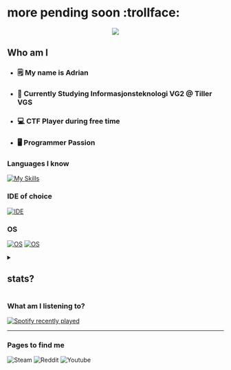 # more pending soon :trollface:
<div align=center>
 <img src="https://profile-counter.glitch.me/{Enderz420}/count.svg">
</div>

## Who am I

* ### 🗒️ My name is Adrian
* ### 📖 Currently Studying Informasjonsteknologi VG2 @ Tiller VGS
* ### 💻 CTF Player during free time
* ### 🖥️ Programmer Passion

### Languages I know
[![My Skills](https://skillicons.dev/icons?i=py,html,css,cs)](https://skillicons.dev)

### IDE of choice 

[![IDE](https://skillicons.dev/icons?i=vscode)](https://skillicons.dev)

### OS
[![OS](https://skillicons.dev/icons?i=windows)](https://skillicons.dev)
[![OS](https://skillicons.dev/icons?i=linux)](https://skillicons.dev)


<details>
<summary><h2>stats?</h2></summary>
<br>
 <div style="display: flex; flex-direction: row;">
  <img class="img" align=center src="https://github-readme-stats.vercel.app/api?username=Enderz420&show_icons=true&theme=radical" />
  <img class="img" align=center src="https://github-readme-stats.vercel.app/api/top-langs/?username=Enderz420&theme=radical&layout=compact" />
 </div>
</details>



<h3>What am I listening to?</h3>
<div align="left">
  <a href="https://open.spotify.com/user/pk4k4lt59ww2k80nig9z0wp3i">
    <img src="https://spotify-recently-played-readme.vercel.app/api?user=pk4k4lt59ww2k80nig9z0wp3i&count=5&unique=false" alt="Spotify recently played"  />
  </a>
</div>


---
### Pages to find me


![Steam](https://img.shields.io/badge/steam-%23000000.svg?style=for-the-badge&logo=steam&logoColor=white)
![Reddit](https://img.shields.io/badge/Reddit-FF4500?style=for-the-badge&logo=reddit&logoColor=white)
![Youtube](https://img.shields.io/badge/YouTube-%23FF0000.svg?style=for-the-badge&logo=YouTube&logoColor=white)
